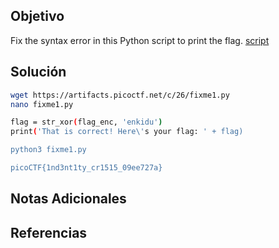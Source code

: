 ## Objetivo
Fix the syntax error in this Python script to print the flag.
[script](https://artifacts.picoctf.net/c/26/fixme1.py)

## Solución
```bash
wget https://artifacts.picoctf.net/c/26/fixme1.py
nano fixme1.py

flag = str_xor(flag_enc, 'enkidu')
print('That is correct! Here\'s your flag: ' + flag)

python3 fixme1.py

picoCTF{1nd3nt1ty_cr1515_09ee727a}
```

## Notas Adicionales


## Referencias
